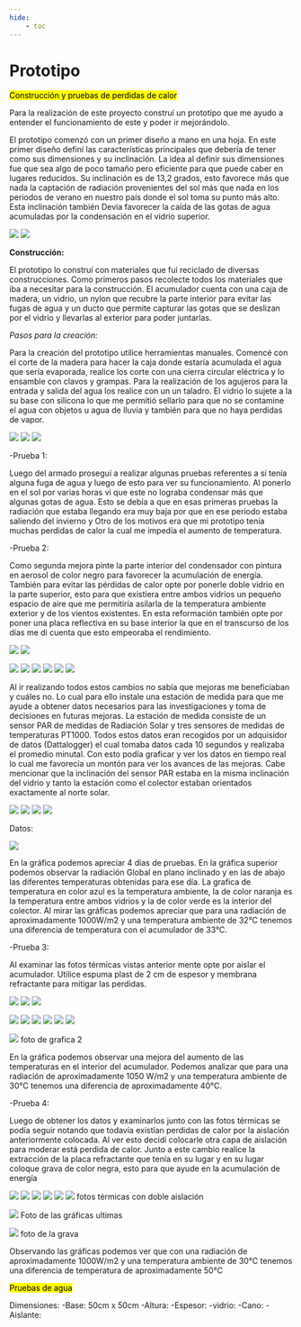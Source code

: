 ```yaml
---
hide:
    - toc
---
```


# Prototipo

<Mark>Construcción y pruebas de perdidas de calor</Mark> 

Para la realización de este proyecto construí un prototipo que me ayudo a entender el funcionamiento de este y poder ir mejorándolo.

El prototipo comenzó con un primer diseño a mano en una hoja. En este primer diseño definí las características
principales que debería de tener como sus dimensiones y su inclinación.
La idea al definir sus dimensiones fue que sea algo de poco tamaño pero eficiente para que puede caber en lugares reducidos.
Su inclinación es de 13,2 grados, esto favorece más que nada la captación de radiación provenientes del sol más que nada
en los periodos de verano en nuestro país donde el sol toma su punto más alto. Esta inclinación también Devia favorecer la caída
de las gotas de agua acumuladas por la condensación en el vidrio superior.



![](../images/Proyecto/Ideas%20iniciales/solsticios.gif)
![](../images/Proyecto/Ideas%20iniciales/WhatsApp%20Image%202024-11-25%20at%2010.57.24%20AM.jpeg)


<strong>Construcción:</strong>


El prototipo lo construí con materiales que fui reciclado de diversas construcciones.
Como primeros pasos recolecte todos los materiales que iba a necesitar para la construcción.
El acumulador cuenta con una caja de madera, un vidrio, un nylon que recubre la parte interior para evitar las fugas de agua y un ducto que permite capturar las gotas que se deslizan por el vidrio y llevarlas al exterior para poder juntarlas.

<em>Pasos para la creación:</em>



Para la creación del prototipo utilice herramientas manuales. 
Comencé con el corte de la madera para hacer la caja donde estaría acumulada el agua que sería evaporada, realice los corte con una cierra circular eléctrica y lo ensamble con clavos y grampas.
Para la realización de los agujeros para la entrada y salida del agua los realice con un un taladro.
El vidrio lo sujete a la su base con silicona lo que me permitió sellarlo para que no se contamine el agua con objetos u agua de lluvia y también para que no haya perdidas de vapor.


![](../images/Proyecto/Primer%20prototipo/Cortes%20y%20primer%20armado/primera.jpeg)
![](../images/Proyecto/Primer%20prototipo/Cortes%20y%20primer%20armado/segunda.jpeg)
![](../images/Proyecto/Primer%20prototipo/Cortes%20y%20primer%20armado/tercera.jpeg)


-Prueba 1:

Luego del armado proseguí a realizar algunas pruebas referentes a si tenía alguna fuga de agua y luego de esto para ver su funcionamiento.
Al ponerlo en el sol por varias horas vi que este no lograba condensar más que algunas gotas de agua. Esto se debía a que en esas primeras pruebas la radiación que estaba llegando era muy baja por que en ese periodo estaba saliendo del invierno y Otro de los motivos era que mi prototipo tenía muchas perdidas de calor la cual me impedía el aumento de temperatura.



-Prueba 2:

Como segunda mejora pinte la parte interior del condensador con pintura en aerosol de color negro para favorecer la acumulación de energía. También para evitar las pérdidas de calor opte por ponerle doble vidrio en la parte superior, esto para que existiera entre ambos vidrios un pequeño espacio de aire que me permitiría asilarla de la temperatura ambiente exterior y de los vientos existentes.
En esta reformación también opte por poner una placa reflectiva en su base interior la que en el transcurso de los días me di cuenta que esto empeoraba el rendimiento.


![](../images/Proyecto/Primer%20prototipo/Dos%20vidrios/primera.jpeg)
![](../images/Proyecto/Primer%20prototipo/Dos%20vidrios/segunda.jpeg)


![](../images/Proyecto/Primer%20prototipo/Dos%20vidrios/t1.jpeg)
![](../images/Proyecto/Primer%20prototipo/Dos%20vidrios/tt1.jpeg)
![](../images/Proyecto/Primer%20prototipo/Dos%20vidrios/t2.jpeg)
![](../images/Proyecto/Primer%20prototipo/Dos%20vidrios/tt2.jpeg)
![](../images/Proyecto/Primer%20prototipo/Dos%20vidrios/t3.jpeg)
![](../images/Proyecto/Primer%20prototipo/Dos%20vidrios/tt3.jpeg)



Al ir realizando todos estos cambios no sabía que mejoras me beneficiaban y cuáles no. Lo cual para ello instale una estación de medida para que me ayude a obtener datos necesarios para las investigaciones y toma de decisiones en futuras mejoras.
La estación de medida consiste de un sensor PAR de medidas de Radiación Solar y tres sensores de medidas de temperaturas PT1000.
Todos estos datos eran recogidos por un adquisidor de datos (Dattalogger) el cual tomaba datos cada 10 segundos y realizaba el promedio minutal. Con esto podía graficar y ver los datos en tiempo real lo cual me favorecía un montón para ver los avances de las mejoras.
Cabe mencionar que la inclinación del sensor PAR estaba en la misma inclinación del vidrio y tanto la estación como el colector estaban orientados exactamente al norte solar.


![](../images/Proyecto/Primer%20prototipo/Data%20Logger%20y%20sensores/1.jpeg)
![](../images/Proyecto/Primer%20prototipo/Data%20Logger%20y%20sensores/2.jpeg)
![](../images/Proyecto/Primer%20prototipo/Data%20Logger%20y%20sensores/3.jpeg)
![](../images/Proyecto/Primer%20prototipo/Data%20Logger%20y%20sensores/4.jpeg)



Datos:

![](../images/Proyecto/Graficas/Primeras_Modificaciones.png)


En la gráfica podemos apreciar 4 días de pruebas. En la gráfica superior podemos observar la radiación Global en plano inclinado y en las de abajo las diferentes temperaturas obtenidas para ese día.
La grafica de temperatura en color azul es la temperatura ambiente, la de color naranja es la temperatura entre ambos vidrios y la de color verde es la interior del colector.
Al mirar las gráficas podemos apreciar que para una radiación de aproximadamente 1000W/m2 y una temperatura ambiente de 32°C tenemos una diferencia de temperatura con el acumulador de 33°C.


-Prueba 3:

Al examinar las fotos térmicas vistas anterior mente opte por aislar el acumulador. Utilice espuma plast de 2 cm de espesor y membrana refractante para mitigar las perdidas.

![](../images/Proyecto/Primer%20prototipo/Una%20aislacion/1.jpeg)
![](../images/Proyecto/Primer%20prototipo/Una%20aislacion/2.jpeg)
![](../images/Proyecto/Primer%20prototipo/Una%20aislacion/3.jpeg)

![](../images/Proyecto/Primer%20prototipo/Dos%20aisalcion/at1.jpeg)
![](../images/Proyecto/Primer%20prototipo/Dos%20aisalcion/att1.jpeg)
![](../images/Proyecto/Primer%20prototipo/Dos%20aisalcion/at2.jpeg)
![](../images/Proyecto/Primer%20prototipo/Dos%20aisalcion/att2.jpeg)
![](../images/Proyecto/Primer%20prototipo/Dos%20aisalcion/at3.jpeg)
![](../images/Proyecto/Primer%20prototipo/Dos%20aisalcion/att3.jpeg)


![](../images/Proyecto/Graficas/Media_Modificacion.png)
foto de grafica 2

En la gráfica podemos observar una mejora del aumento de las temperaturas en el interior del acumulador.
Podemos analizar que para una radiación de aproximadamente 1050 W/m2 y una temperatura ambiente de 30°C tenemos una diferencia de aproximadamente 40°C.


-Prueba 4:

Luego de obtener los datos y examinarlos junto con las fotos térmicas se podía seguir notando que todavía existían perdidas de calor por la aislación anteriormente colocada. Al ver esto decidí colocarle otra capa de aislación para moderar está perdida de calor.
Junto a este cambio realice la extracción de la placa refractante que tenía en su lugar y en su lugar coloque grava de color negra, esto para que ayude en la acumulación de energía


![](../images/Proyecto/Primer%20prototipo/Dos%20aisalcion/dos1.jpeg)
![](../images/Proyecto/Primer%20prototipo/Dos%20aisalcion/dos11.jpeg)
![](../images/Proyecto/Primer%20prototipo/Dos%20aisalcion/dos2.jpeg)
![](../images/Proyecto/Primer%20prototipo/Dos%20aisalcion/dos22.jpeg)
![](../images/Proyecto/Primer%20prototipo/Dos%20aisalcion/dos3.jpeg)
![](../images/Proyecto/Primer%20prototipo/Dos%20aisalcion/dos33.jpeg)
fotos térmicas con doble aislación


![](../images/Proyecto/Graficas/Ultima_Modificacion.png)
Foto de las gráficas ultimas 

![](../images/Proyecto/Primer%20prototipo/Graava/1.jpeg)
foto de la grava

Observando las gráficas podemos ver que con una radiación de aproximadamente 1000W/m2 y una temperatura ambiente de 30°C tenemos una diferencia de temperatura de aproximadamente 50°C



<Mark>Pruebas de agua<Mark>





Dimensiones:
-Base: 50cm x 50cm
-Altura:
-Espesor:
-vidrio:
-Cano:
-Aislante:

